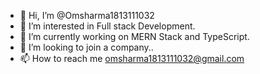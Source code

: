 - 👋 Hi, I’m @Omsharma1813111032
- 👀 I’m interested in Full stack Development.
- 🌱 I’m currently working on MERN Stack and TypeScript.
- 💞️ I’m looking to join a company..
- 📫 How to reach me omsharma1813111032@gmail.com

<!---
Omsharma1813111032/Omsharma1813111032 is a ✨ special ✨ repository because its `README.md` (this file) appears on your GitHub profile.
You can click the Preview link to take a look at your changes.
--->
